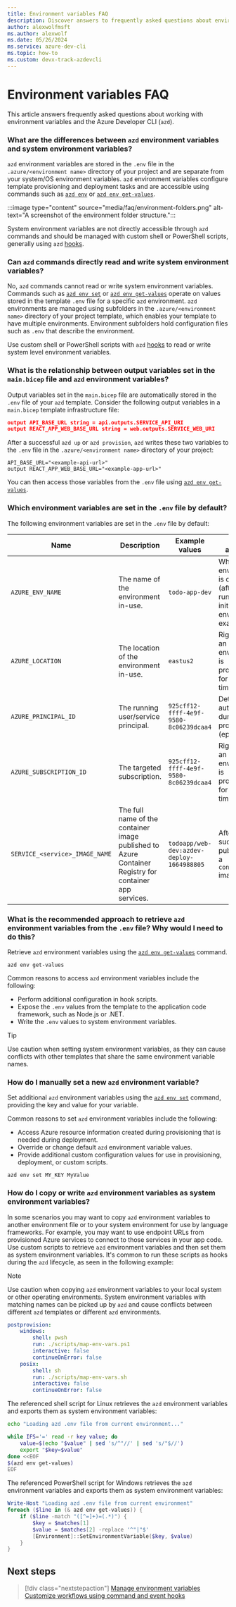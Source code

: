```yaml
---
title: Environment variables FAQ
description: Discover answers to frequently asked questions about environment variables
author: alexwolfmsft
ms.author: alexwolf
ms.date: 05/26/2024
ms.service: azure-dev-cli
ms.topic: how-to
ms.custom: devx-track-azdevcli
---
```


# Environment variables FAQ

This article answers frequently asked questions about working with environment variables and the Azure Developer CLI (`azd`).

### What are the differences between `azd` environment variables and system environment variables?

`azd` environment variables are stored in the `.env` file in the `.azure/<environment name>` directory of your project and are separate from your system/OS environment variables. `azd` environment variables configure template provisioning and deployment tasks and are accessible using commands such as [`azd env`](/azure/developer/azure-developer-cli/reference#azd-env) or [`azd env get-values`](/azure/developer/azure-developer-cli/reference#azd-env-get-values).

:::image type="content" source="media/faq/environment-folders.png" alt-text="A screenshot of the environment folder structure.":::

System environment variables are not directly accessible through `azd` commands and should be managed with custom shell or PowerShell scripts, generally using `azd` [hooks](/azure/developer/azure-developer-cli/azd-extensibility).

### Can `azd` commands directly read and write system environment variables?

No, `azd` commands cannot read or write system environment variables. Commands such as [`azd env set`](/azure/developer/azure-developer-cli/reference#azd-env) or [`azd env get-values`](/azure/developer/azure-developer-cli/reference#azd-env-get-values) operate on values stored in the template `.env` file for a specific `azd` environment. `azd` environments are managed using subfolders in the `.azure/<environment name>` directory of your project template, which enables your template to have multiple environments. Environment subfolders hold configuration files such as `.env` that describe the environment.

Use custom shell or PowerShell scripts with `azd` [hooks](/azure/developer/azure-developer-cli/azd-extensibility) to read or write system level environment variables.

### What is the relationship between output variables set in the `main.bicep` file and `azd` environment variables?

Output variables set in the `main.bicep` file are automatically stored in the `.env` file of your `azd` template. Consider the following output variables in a `main.bicep` template infrastructure file:

```json
output API_BASE_URL string = api.outputs.SERVICE_API_URI
output REACT_APP_WEB_BASE_URL string = web.outputs.SERVICE_WEB_URI
```

After a successful `azd up` or `azd provision`, `azd` writes these two variables to the `.env` file in the `.azure/<environment name>` directory of your project:

```output
API_BASE_URL="<example-api-url>"
output REACT_APP_WEB_BASE_URL="<example-app-url>"
```

You can then access those variables from the `.env` file using [`azd env get-values`](/azure/developer/azure-developer-cli/reference#azd-env-get-values).

### Which environment variables are set in the `.env` file by default?

The following environment variables are set in the `.env` file by default:

| Name  | Description  | Example values  | When available  |
|---------|---------|---------|---------|
|`AZURE_ENV_NAME`     | The name of the environment in-use.       | `todo-app-dev`        | When an environment is created (after running azd init or azd env new, for example).        |
|`AZURE_LOCATION`     | The location of the environment in-use.        |  `eastus2`        |  Right before an environment is provisioned for the first time.       |
|`AZURE_PRINCIPAL_ID`     | The running user/service principal.       | `925cff12-ffff-4e9f-9580-8c06239dcaa4`        | Determined automatically during provisioning (ephemeral).        |
|`AZURE_SUBSCRIPTION_ID`    | The targeted subscription.       |  `925cff12-ffff-4e9f-9580-8c06239dcaa4`       | Right before an environment is provisioned for the first time.
|`SERVICE_<service>_IMAGE_NAME`     | The full name of the container image published to Azure Container Registry for container app services.        | `todoapp/web-dev:azdev-deploy-1664988805`        | After a successful publishing of a `containerapp` image        |

### What is the recommended approach to retrieve `azd` environment variables from the `.env` file? Why would I need to do this?

Retrieve `azd` environment variables using the [`azd env get-values`](/azure/developer/azure-developer-cli/reference#azd-env-get-values) command.

```azdeveloper
azd env get-values
```

Common reasons to access `azd` environment variables include the following:

- Perform additional configuration in hook scripts.
- Expose the `.env` values from the template to the application code framework, such as Node.js or .NET.
- Write the `.env` values to system environment variables.

> [!TIP]
> Use caution when setting system environment variables, as they can cause conflicts with other templates that share the same environment variable names.

### How do I manually set a new `azd` environment variable?

Set additional `azd` environment variables using the [`azd env set`](https://review.learn.microsoft.com/azure/developer/azure-developer-cli/reference?branch=pr-en-us-5900#azd-env-set) command, providing the key and value for your variable.

Common reasons to set `azd` environment variables include the following:

- Access Azure resource information created during provisioning that is needed during deployment.
- Override or change default `azd` environment variable values.
- Provide additional custom configuration values for use in provisioning, deployment, or custom scripts.

```azdeveloper
azd env set MY_KEY MyValue
```

### How do I copy or write `azd` environment variables as system environment variables?

In some scenarios you may want to copy `azd` environment variables to another environment file or to your system environment for use by language frameworks. For example, you may want to use endpoint URLs from provisioned Azure services to connect to those services in your app code. Use custom scripts to retrieve `azd` environment variables and then set them as system environment variables. It's common to run these scripts as hooks during the `azd` lifecycle, as seen in the following example:

> [!NOTE]
> Use caution when copying `azd` environment variables to your local system or other operating environments. System environment variables with matching names can be picked up by `azd` and cause conflicts between different `azd` templates or different `azd` environments.

```yml
postprovision:
    windows:
        shell: pwsh
        run: ./scripts/map-env-vars.ps1
        interactive: false
        continueOnError: false
    posix:
        shell: sh
        run: ./scripts/map-env-vars.sh
        interactive: false
        continueOnError: false
```

The referenced shell script for Linux retrieves the `azd` environment variables and exports them as system environment variables:

```bash
echo "Loading azd .env file from current environment..."

while IFS='=' read -r key value; do
    value=$(echo "$value" | sed 's/^"//' | sed 's/"$//')
    export "$key=$value"
done <<EOF
$(azd env get-values)
EOF
```

The referenced PowerShell script for Windows retrieves the `azd` environment variables and exports them as system environment variables:

```powershell
Write-Host "Loading azd .env file from current environment"
foreach ($line in (& azd env get-values)) {
    if ($line -match "([^=]+)=(.*)") {
        $key = $matches[1]
        $value = $matches[2] -replace '^"|"$'
        [Environment]::SetEnvironmentVariable($key, $value)
    }
}
```

## Next steps

> [!div class="nextstepaction"]
> [Manage environment variables](manage-environment-variables.md)
> [Customize workflows using command and event hooks](azd-extensibility.md)